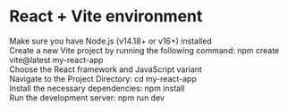 # React + Vite environment

Make sure you have Node.js (v14.18+ or v16+) installed  
Create a new Vite project by running the following command: npm create vite@latest my-react-app  
Choose the React framework and JavaScript variant  
Navigate to the Project Directory: cd my-react-app  
Install the necessary dependencies: npm install  
Run the development server: npm run dev  
